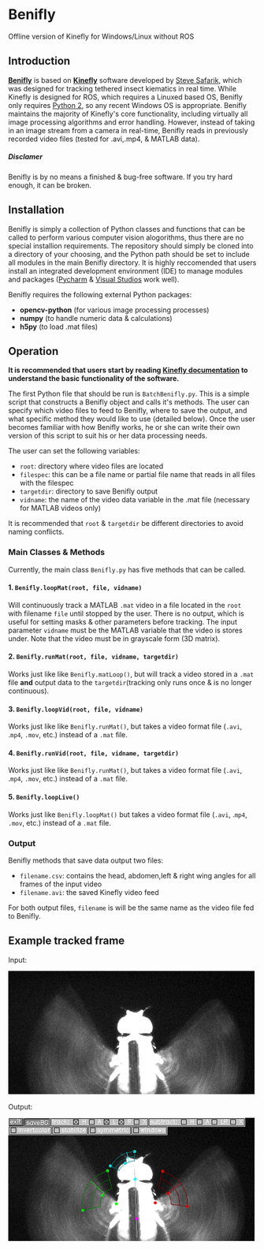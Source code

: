 # Benifly
Offline version of Kinefly for Windows/Linux without ROS

## Introduction
[**Benifly**](https://github.com/bmslpsu/Benifly) is based on [**Kinefly**](https://github.com/ssafarik/Kinefly) software developed by [Steve Safarik](https://github.com/ssafarik), which was designed for tracking tethered insect kiematics in real time. While Kinefly is designed for ROS, which requires a Linuxed based OS, Benifly only requires [Python 2](https://www.python.org/downloads/release/python-273/), so any recent Windows OS is appropriate. Benifly maintains the majority of Kinefly's core functionality, including virtually all image processing algorithms and error handling. However, instead of taking in an image stream from a camera in real-time, Benifly reads in previously recorded video files (tested for .avi,.mp4, & MATLAB data).

##### Disclamer
Benifly is by no means a finished & bug-free software. If you try hard enough, it can be broken.

## Installation
Benifly is simply a collection of Python classes and functions that can be called to perform various computer vision alogorithms, thus there are no special installion requirements. The repository should simply be cloned into a directory of your choosing, and the Python path should be set to include all modules in the main Benifly directory. It is highly reccomended that users install an integrated development environment (IDE) to manage modules and packages ([Pycharm](https://www.jetbrains.com/pycharm/) & [Visual Studios](https://visualstudio.microsoft.com/) work well).

Benifly requires the following external Python packages:
* **opencv-python**   (for various image processing processes)
* **numpy**     (to handle numeric data & calculations)
* **h5py**      (to load .mat files)

## Operation
**It is recommended that users start by reading [Kinefly documentation](https://github.com/ssafarik/Kinefly) to understand the basic functionality of the software.**

The first Python file that should be run is `BatchBenifly.py`. This is a simple script that constructs a Benifly object and calls it's methods. The user can specify which video files to feed to Benifly, where to save the output, and what specific method they would like to use (detailed below). Once the user becomes familiar with how Benifly works, he or she can write their own version of this script to suit his or her data processing needs.

The user can set the following variables:
 * `root`: directory where video files are located
 * `filespec`: this can be a file name or partial file name that reads in all files with the filespec
 * `targetdir`: directory to save Benifly output
 * `vidname`: the name of the video data variable in the .mat file (necessary for MATLAB videos only)
 
 It is recommended that `root` & `targetdir` be different directories to avoid naming conflicts.
 
 ### Main Classes & Methods
 Currently, the main class `Benifly.py` has five methods that can be called.
 
 #### 1. `Benifly.loopMat(root, file, vidname)`
 Will continuously track a MATLAB  `.mat` video in a file located in the `root` with filename `file` until stopped by the user. There is no output, which is useful for setting masks & other parameters before tracking. The input parameter `vidname` must be the MATLAB variable that the video is stores under. Note that the video must be in grayscale form (3D matrix).
 
  #### 2. `Benifly.runMat(root, file, vidname, targetdir)`
 Works just like like `Benifly.matLoop()`, but will track a video stored in a `.mat` file **and** output data to the `targetdir`(tracking only runs once & is no longer continuous).
  
  #### 3. `Benifly.loopVid(root, file, vidname)`
 Works just like like `Benifly.runMat()`, but takes a video format file (`.avi`, .`mp4`, `.mov`, etc.) instead of a `.mat` file.
 
  #### 4. `Benifly.runVid(root, file, vidname, targetdir)`
 Works just like like `Benifly.runMat()`, but takes a video format file (`.avi`, .`mp4`, `.mov`, etc.) instead of a `.mat` file.
 
  #### 5. `Benifly.loopLive()`
 Works just like `Benifly.loopMat()` but takes a video format file (`.avi`, .`mp4`, `.mov`, etc.) instead of a `.mat` file.
 
 ### Output
 Benifly methods that save data output two files:
 * `filename.csv`: contains the head, abdomen,left & right wing angles for all frames of the input video
 * `filename.avi`: the saved Kinefly video feed
 
 For both output files, `filename` is will be the same name as the video file fed to Benifly.
 
 ## Example  tracked frame
 Input:
 
 ![Input](image/Benifly.png)
 
 Output:
 
 ![Output](image/BeniflyTracked.png)